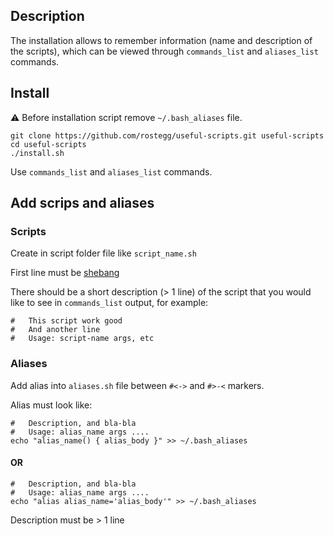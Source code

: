 ## Description

The installation allows to remember information (name and description of the scripts), which can be viewed through `commands_list` and `aliases_list` commands.

## Install

:warning: Before installation script remove `~/.bash_aliases` file. 

```
git clone https://github.com/rostegg/useful-scripts.git useful-scripts
cd useful-scripts
./install.sh
```
Use `commands_list` and `aliases_list` commands.

## Add scrips and aliases

### Scripts

Create in script folder file like `script_name.sh`

First line must be [shebang](https://en.wikipedia.org/wiki/Shebang_(Unix))

There should be a short description (> 1 line) of the script that you would like to see in `commands_list` output, for example:
```
#   This script work good
#   And another line
#   Usage: script-name args, etc
```

### Aliases

Add alias into `aliases.sh` file between `#<->` and `#>-<` markers.

Alias must look like:
```
#   Description, and bla-bla
#   Usage: alias_name args ....
echo "alias_name() { alias_body }" >> ~/.bash_aliases
```
#### OR
```
#   Description, and bla-bla
#   Usage: alias_name args ....
echo "alias alias_name='alias_body'" >> ~/.bash_aliases 
```

Description must be > 1 line
